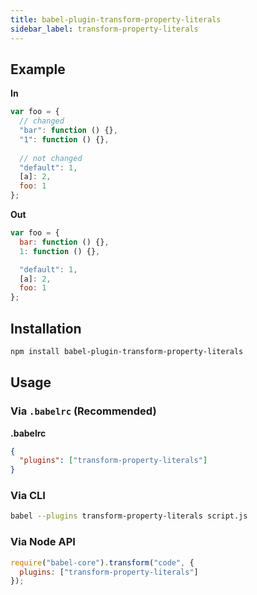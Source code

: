 ```yaml
---
title: babel-plugin-transform-property-literals
sidebar_label: transform-property-literals
---
```


## Example

**In**

```javascript
var foo = {
  // changed
  "bar": function () {},
  "1": function () {},
  
  // not changed
  "default": 1,
  [a]: 2,
  foo: 1
};
```

**Out**

```javascript
var foo = {
  bar: function () {},
  1: function () {},

  "default": 1,
  [a]: 2,
  foo: 1
};
```

## Installation

```sh
npm install babel-plugin-transform-property-literals
```

## Usage

### Via `.babelrc` (Recommended)

**.babelrc**

```json
{
  "plugins": ["transform-property-literals"]
}
```

### Via CLI

```sh
babel --plugins transform-property-literals script.js
```

### Via Node API

```javascript
require("babel-core").transform("code", {
  plugins: ["transform-property-literals"]
});
```

